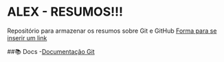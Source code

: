 
# ALEX - RESUMOS!!!

Repositório para armazenar os resumos sobre Git e GitHub
[Forma para se inserir um link](https://github.com/AlexsandroRios)

##📚 Docs
-[Documentação Git](https://git-scm.com/doc)
